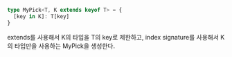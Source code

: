 ```ts
type MyPick<T, K extends keyof T> = {
  [key in K]: T[key]
}
```

extends를 사용해서 K의 타입을 T의 key로 제한하고,
index signature를 사용해서 K의 타입만을 사용하는 MyPick을 생성한다.